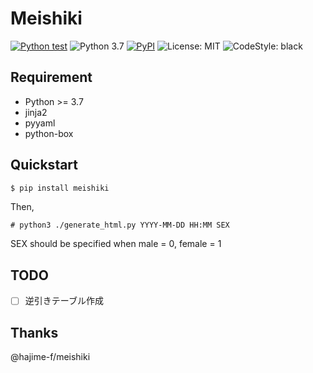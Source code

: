 # Meishiki

[![Python test](https://github.com/tk42/meishiki/actions/workflows/test.yml/badge.svg)](https://github.com/tk42/meishiki/actions/workflows/test.yml) ![Python 3.7](https://img.shields.io/badge/python-3.7-00af00.svg) [![PyPI](https://img.shields.io/pypi/v/meishiki)](https://pypi.org/project/meishiki/) ![License: MIT](https://img.shields.io/badge/license-MIT-a000ff.svg) ![CodeStyle: black](https://img.shields.io/badge/code%20style-black-000000.svg)

## Requirement

- Python >= 3.7
- jinja2
- pyyaml
- python-box

## Quickstart

```bash
$ pip install meishiki
```

Then,

```
# python3 ./generate_html.py YYYY-MM-DD HH:MM SEX
```

SEX should be specified when male = 0, female = 1

## TODO

- [ ] 逆引きテーブル作成

## Thanks

@hajime-f/meishiki
